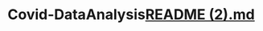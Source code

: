 # Covid-DataAnalysis[README (2).md](https://github.com/durgaprasad999/Covid-DataAnalysis/files/10445118/README.2.md)
